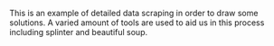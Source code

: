 This is an example of detailed data scraping in order to draw some solutions. A varied amount of tools are used to aid us in this process including splinter and beautiful soup.
